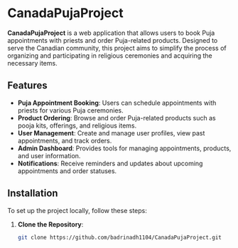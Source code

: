 # CanadaPujaProject

**CanadaPujaProject** is a web application that allows users to book Puja appointments with priests and order Puja-related products. Designed to serve the Canadian community, this project aims to simplify the process of organizing and participating in religious ceremonies and acquiring the necessary items.

## Features

- **Puja Appointment Booking**: Users can schedule appointments with priests for various Puja ceremonies.
- **Product Ordering**: Browse and order Puja-related products such as pooja kits, offerings, and religious items.
- **User Management**: Create and manage user profiles, view past appointments, and track orders.
- **Admin Dashboard**: Provides tools for managing appointments, products, and user information.
- **Notifications**: Receive reminders and updates about upcoming appointments and order statuses.

## Installation

To set up the project locally, follow these steps:

1. **Clone the Repository**:

   ```bash
   git clone https://github.com/badrinadh1104/CanadaPujaProject.git
